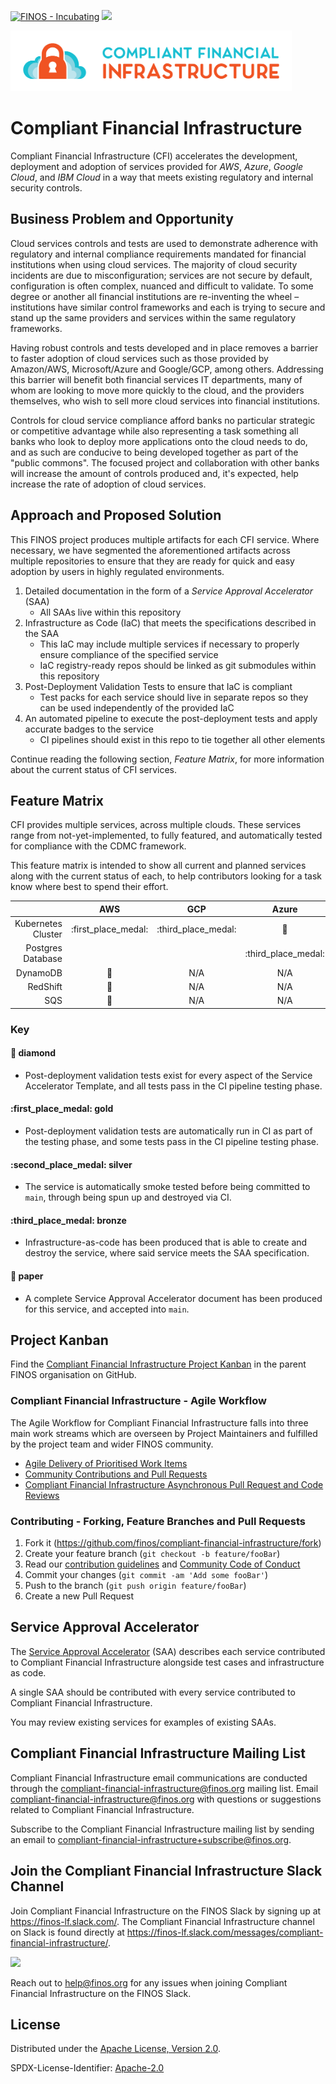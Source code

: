 [![FINOS - Incubating](https://cdn.jsdelivr.net/gh/finos/contrib-toolbox@master/images/badge-incubating.svg)](https://finosfoundation.atlassian.net/wiki/display/FINOS/Incubating)
[<img src="https://img.shields.io/badge/slack-@finos/compliant%20financial%20infrastructure-green.svg?logo=slack">](https://finos-lf.slack.com/messages/compliant-financial-infrastructure/)

<img src="https://github.com/finos/branding/blob/master/project-logos/active-project-logos/Compliant%20Financial%20Infrastructure%20Logo/Horizontal/2021_CFI_Logo_Horizontal.png?raw=true" width="450">

# Compliant Financial Infrastructure
Compliant Financial Infrastructure (CFI) accelerates the development, deployment and adoption of services provided for _AWS_, _Azure_, _Google Cloud_, and _IBM Cloud_ in a way that meets existing regulatory and internal security controls.

## Business Problem and Opportunity
Cloud services controls and tests are used to demonstrate adherence with regulatory and internal compliance requirements mandated for financial institutions when using cloud services. The majority of cloud security incidents are due to misconfiguration; services are not secure by default, configuration is often complex, nuanced and difficult to validate. To some degree or another all financial institutions are re-inventing the wheel – institutions have similar control frameworks and each is trying to secure and stand up the same providers and services within the same regulatory frameworks.

Having robust controls and tests developed and in place removes a barrier to faster adoption of cloud services such as those provided by Amazon/AWS, Microsoft/Azure and Google/GCP, among others. Addressing this barrier will benefit both financial services IT departments, many of whom are looking to move more quickly to the cloud, and the providers themselves, who wish to sell more cloud services into financial institutions.

Controls for cloud service compliance afford banks no particular strategic or competitive advantage while also representing a task something all banks who look to deploy more applications onto the cloud needs to do, and as such are conducive to being developed together as part of the "public commons". The focused project and collaboration with other banks will increase the amount of controls produced and, it's expected, help increase the rate of adoption of cloud services.

## Approach and Proposed Solution

This FINOS project produces multiple artifacts for each CFI service.
Where necessary, we have segmented the aforementioned artifacts across multiple repositories
to ensure that they are ready for quick and easy adoption by users in highly regulated environments.

1. Detailed documentation in the form of a _Service Approval Accelerator_ (SAA)
    - All SAAs live within this repository
1. Infrastructure as Code (IaC) that meets the specifications described in the SAA
    - This IaC may include multiple services if necessary to properly ensure compliance of the specified service
    - IaC registry-ready repos should be linked as git submodules within this repository
1. Post-Deployment Validation Tests to ensure that IaC is compliant
    - Test packs for each service should live in separate repos so they can be used independently of the provided IaC
1. An automated pipeline to execute the post-deployment tests and apply accurate badges to the service
    - CI pipelines should exist in this repo to tie together all other elements

Continue reading the following section, _Feature Matrix_,
for more information about the current status of CFI services.

## Feature Matrix

CFI provides multiple services, across multiple clouds. 
These services range from not-yet-implemented, to fully featured,
and automatically tested for compliance with the CDMC framework.

This feature matrix is intended to show all current and planned services along with the current status of each,
to help contributors looking for a task know where best to spend their effort.

|                    |         AWS         |         GCP         |        Azure        |    OpenShift     |
| ------------------:|:-------------------:|:-------------------:|:-------------------:|:----------------:|
| Kubernetes Cluster | :first_place_medal: | :third_place_medal: |  :page_facing_up:   | :page_facing_up: |
|  Postgres Database |                     |                     | :third_place_medal: |                  |
|           DynamoDB |  :page_facing_up:   |         N/A         |         N/A         |       N/A        |
|           RedShift |  :page_facing_up:   |         N/A         |         N/A         |       N/A        |
|                SQS |  :page_facing_up:   |         N/A         |         N/A         |       N/A        |


### Key

#### 💎 diamond
- Post-deployment validation tests exist for every aspect of the Service Accelerator Template,
and all tests pass in the CI pipeline testing phase.

#### :first_place_medal: gold
- Post-deployment validation tests are automatically run in CI as part of the testing phase,
and some tests pass in the CI pipeline testing phase.

#### :second_place_medal: silver
- The service is automatically smoke tested before being committed to `main`,
through being spun up and destroyed via CI.

#### :third_place_medal: bronze
- Infrastructure-as-code has been produced that is able to create and destroy the service,
where said service meets the SAA specification.

#### :page_facing_up: paper
- A complete Service Approval Accelerator document has been produced for this service, and accepted into `main`.

## Project Kanban
Find the [Compliant Financial Infrastructure Project Kanban](https://github.com/orgs/finos/projects/1) in the parent FINOS organisation on GitHub.

### Compliant Financial Infrastructure - Agile Workflow

The Agile Workflow for Compliant Financial Infrastructure falls into three main work streams which are overseen by Project Maintainers and fulfilled by the project team and wider FINOS community.

- [Agile Delivery of Prioritised Work Items](https://github.com/finos/compliant-financial-infrastructure/tree/main/docs/agile-workflow#agile)
- [Community Contributions and Pull Requests](https://github.com/finos/compliant-financial-infrastructure/tree/main/docs/agile-workflow#community)
- [Compliant Financial Infrastructure Asynchronous Pull Request and Code Reviews](https://github.com/finos/compliant-financial-infrastructure/tree/main/docs/agile-workflow#reviews)

### Contributing - Forking, Feature Branches and Pull Requests

1. Fork it (<https://github.com/finos/compliant-financial-infrastructure/fork>)
2. Create your feature branch (`git checkout -b feature/fooBar`)
3. Read our [contribution guidelines](.github/CONTRIBUTING.md) and [Community Code of Conduct](https://www.finos.org/code-of-conduct)
4. Commit your changes (`git commit -am 'Add some fooBar'`)
5. Push to the branch (`git push origin feature/fooBar`)
6. Create a new Pull Request

## Service Approval Accelerator

The [Service Approval Accelerator](templates/ServiceApprovalAcceleratorTemplate.md) (SAA) describes each service contributed to Compliant Financial Infrastructure alongside test cases and infrastructure as code.

A single SAA should be contributed with every service contributed to Compliant Financial Infrastructure. 

You may review existing services for examples of existing SAAs.

## Compliant Financial Infrastructure Mailing List
Compliant Financial Infrastructure email communications are conducted through the compliant-financial-infrastructure@finos.org mailing list. Email compliant-financial-infrastructure@finos.org with questions or suggestions related to Compliant Financial Infrastructure.

Subscribe to the Compliant Financial Infrastructure mailing list by sending an email to compliant-financial-infrastructure+subscribe@finos.org.

## Join the Compliant Financial Infrastructure Slack Channel
Join Compliant Financial Infrastructure on the FINOS Slack by signing up at https://finos-lf.slack.com/. The Compliant Financial Infrastructure channel on Slack is found directly at https://finos-lf.slack.com/messages/compliant-financial-infrastructure/.

[<img src="https://img.shields.io/badge/slack-@finos/cloud%20service%20certification-green.svg?logo=slack">](https://finos-lf.slack.com/messages/compliant-financial-infrastructure/)

Reach out to help@finos.org for any issues when joining Compliant Financial Infrastructure on the FINOS Slack.

## License

Distributed under the [Apache License, Version 2.0](http://www.apache.org/licenses/LICENSE-2.0).

SPDX-License-Identifier: [Apache-2.0](https://spdx.org/licenses/Apache-2.0)
